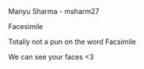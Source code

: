Manyu Sharma - msharm27

Facesimile

Totally not a pun on the word Facsimile

We can see your faces <3
